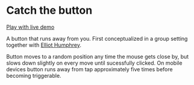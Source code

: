 # Catch the button
[Play with live demo](https://natedonato.com/button-thing)

A button that runs away from you.  First conceptualized in a group setting together with [Elliot Humphrey](https://github.com/evhumphrey/button-thing).

Button moves to a random position any time the mouse gets close by, but slows down slightly on every move until sucessfully clicked.
On mobile devices button runs away from tap approximately five times before becoming triggerable.
